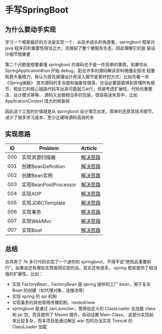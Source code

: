 # 手写SpringBoot

## 为什么要动手实现

学习一个框架最好的方法是实现一个，从技术成长的角度看，springboot 框架对 java 程序员的重要性相当之大，支撑起了整个微服务生态，因此理解它的底
层设计细节很重要

第二个问题是想要看懂 springboot 的源码也不是一件简单的事情，如果你从 SpringApplication#run 开始 debug，配合许多的源码解读资料搞懂全部流
程要耗费大量精力，我认为首先搞懂设计再深入细节是更好的方式，比如先看一本《Spring揭秘》
其次源码的复杂度和抽象性很高，也没必要面面俱到弄懂所有细节，相反它的核心链路代码写出来可能就几w行，但是考虑扩展性、代码优雅整洁、设计模式等等，
源码又会做相当多的包装，很容易迷失其中，比如 ApplicationContext 庞大的继承树

因此这个工程的价值就是从 springboot 设计理念出发，简单的还原其技术细节，减少了很多学习成本，至少比硬啃源码高效的多

## 实现思路

| ID  | Problem             | Article                             | 
|-----|---------------------|:------------------------------------|
| 000 | 实现资源扫描器             | [解决思路](/doc/resource-resolver.md)   |
| 001 | 创建BeanDefinition    | [解决思路](/doc/bean-definition.md)     |
| 002 | 创建Bean实例            | [解决思路](/doc/bean-instance.md)       |
| 003 | 实现BeanPostProcessor | [解决思路](/doc/bean-post-processor.md) |
| 004 | 实现AOP               | [解决思路](/doc/spring-aop.md)          |
| 005 | 实现JDBCTemplate      | [解决思路](/doc/jdbc-template.md)       |
| 006 | 实现事务                | [解决思路](/doc/spring-tx.md)           |
| 007 | 实现WebMvc            | [解决思路](/doc/spring-web-mvc.md)      |
| 007 | 实现Boot              | [解决思路](/doc/spring-boot.md)         |

## 总结

总共用了 7k 多行代码实现了一个迷你的 springboot，不得不说“绝知此事要躬行”。如果说还有哪些东西值得实现的话，其实还有很多，
spring 框架提供了相当强的扩展性，比如：
- 实现 FactoryBean，FactoryBean 是 spring 提供的工厂 bean，用于复杂 Bean 的创建（如代理对象、连接池等）
- 实现 spring 的 spi 机制
- 实现事务的其他常用传播机制，nested/new
- springboot 是通过 JarLauncher，使用自定义的 ClassLoader 去加载 class 和 jar 包，而且提供了 Maven 插件，自动设置 Main-Class。
  这部分实现起来比较复杂，而本项目是通过解压 war 包的办法实现 Tomcat 的 ClassLoader 加载